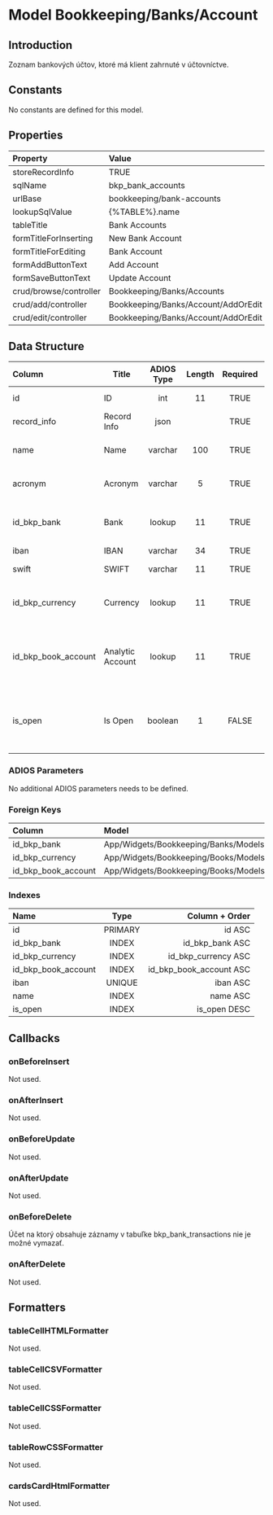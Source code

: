 # Model Bookkeeping/Banks/Account

## Introduction

Zoznam bankových účtov, ktoré má klient zahrnuté v účtovníctve.

## Constants

No constants are defined for this model.

## Properties

| Property               | Value                               |
| :--------------------- | :---------------------------------- |
| storeRecordInfo        | TRUE                                |
| sqlName                | bkp_bank_accounts                   |
| urlBase                | bookkeeping/bank-accounts           |
| lookupSqlValue         | {%TABLE%}.name                      |
| tableTitle             | Bank Accounts                       |
| formTitleForInserting  | New Bank Account                    |
| formTitleForEditing    | Bank Account                        |
| formAddButtonText      | Add Account                         |
| formSaveButtonText     | Update Account                      |
| crud/browse/controller | Bookkeeping/Banks/Accounts          |
| crud/add/controller    | Bookkeeping/Banks/Account/AddOrEdit |
| crud/edit/controller   | Bookkeeping/Banks/Account/AddOrEdit |

## Data Structure

| Column              | Title            | ADIOS Type | Length | Required | Notes                                                      |
| :------------------ | ---------------- | :--------: | :----: | :------: | :--------------------------------------------------------- |
| id                  | ID               |    int     |   11   |   TRUE   | Unique record ID                                           |
| record_info         | Record Info      |    json    |        |   TRUE   |                                                            |
| name                | Name             |  varchar   |  100   |   TRUE   | Názov bankového účtu                                       |
| acronym             | Acronym          |  varchar   |   5    |   TRUE   | Skratka  bankového účtu                                    |
| id_bkp_bank         | Bank             |   lookup   |   11   |   TRUE   | Banka, v ktorej je účet vedený.                            |
| iban                | IBAN             |  varchar   |   34   |   TRUE   | IBAN účtu                                                  |
| swift               | SWIFT            |  varchar   |   11   |   TRUE   | SWIFT banky                                                |
| id_bkp_currency     | Currency         |   lookup   |   11   |   TRUE   | ID meny v ktorej je bankový účet vedený                    |
| id_bkp_book_account | Analytic Account |   lookup   |   11   |   TRUE   | ID analytického účtu na ktorom je bankový účet vedený      |
| is_open             | Is Open          |  boolean   |   1    |  FALSE   | Príznak, či je bankový účet otvorený a môže sa naň účtovať |

### ADIOS Parameters

No additional ADIOS parameters needs to be defined.

### Foreign Keys

| Column              | Model                                                 | Relation | OnUpdate | OnDelete |
| :------------------ | :---------------------------------------------------- | :------: | -------- | -------- |
| id_bkp_bank         | App/Widgets/Bookkeeping/Banks/Models/Bank             |   1:N    | Cascade  | Restrict |
| id_bkp_currency     | App/Widgets/Bookkeeping/Books/Models/AccountingPeriod |   1:N    | Cascade  | Restrict |
| id_bkp_book_account | App/Widgets/Bookkeeping/Books/Models/Account          |   1:N    | Cascade  | Restrict |

### Indexes

| Name                |  Type   |          Column + Order |
| :------------------ | :-----: | ----------------------: |
| id                  | PRIMARY |                  id ASC |
| id_bkp_bank         |  INDEX  |         id_bkp_bank ASC |
| id_bkp_currency     |  INDEX  |     id_bkp_currency ASC |
| id_bkp_book_account |  INDEX  | id_bkp_book_account ASC |
| iban                | UNIQUE  |                iban ASC |
| name                |  INDEX  |                name ASC |
| is_open             |  INDEX  |            is_open DESC |

## Callbacks

### onBeforeInsert
Not used.

### onAfterInsert
Not used.

### onBeforeUpdate
Not used.

### onAfterUpdate
Not used.

### onBeforeDelete
Účet na ktorý obsahuje záznamy v tabuľke bkp_bank_transactions nie je možné vymazať.

### onAfterDelete
Not used.

## Formatters

### tableCellHTMLFormatter
Not used.

### tableCellCSVFormatter
Not used.

### tableCellCSSFormatter
Not used.

### tableRowCSSFormatter
Not used.

### cardsCardHtmlFormatter
Not used.
